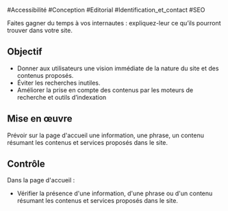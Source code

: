 
#Accessibilité #Conception #Editorial #Identification_et_contact #SEO

Faites gagner du temps à vos internautes : expliquez-leur ce qu’ils pourront trouver dans votre site.

Objectif
--------

*   Donner aux utilisateurs une vision immédiate de la nature du site et des contenus proposés.
*   Éviter les recherches inutiles.
*   Améliorer la prise en compte des contenus par les moteurs de recherche et outils d’indexation

Mise en œuvre
-------------

Prévoir sur la page d'accueil une information, une phrase, un contenu résumant les contenus et services proposés dans le site.

Contrôle
--------

Dans la page d'accueil :

*   Vérifier la présence d'une information, d'une phrase ou d'un contenu résumant les contenus et services proposés dans le site.
